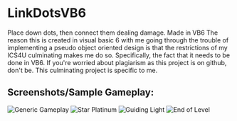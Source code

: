 # LinkDotsVB6
Place down dots, then connect them dealing damage. Made in VB6
The reason this is created in visual basic 6 with me going through the trouble of implementing a pseudo object oriented design is that the
restrictions of my ICS4U culminating makes me do so. Specifically, the fact that it needs to be done in VB6. If you're worried about plagiarism
as this project is on github, don't be. This culminating project is specific to me.

## Screenshots/Sample Gameplay:
![Generic Gameplay](LinkDots3_2.gif)
![Star Platinum](LinkDots4.gif)
![Guiding Light](LinkDots6.gif)
![End of Level](LinkDots7.gif)